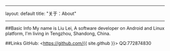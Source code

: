 ﻿---

layout: default
title: "关于：About"

---


##Basic Info
My name is Liu Lei, A software developer on Android and Linux platform, I'm living in Tengzhou, Shandong, China.  


##Links
GitHub: <https://github.com/{{ site.github }}>
QQ:772874830